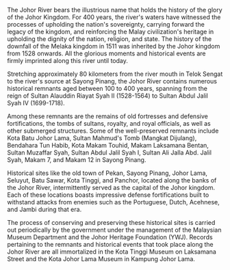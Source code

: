 The Johor River bears the illustrious name that holds the history of the glory of the Johor Kingdom. For 400 years, the river's waters have witnessed the processes of upholding the nation's sovereignty, carrying forward the legacy of the kingdom, and reinforcing the Malay civilization's heritage in upholding the dignity of the nation, religion, and state. The history of the downfall of the Melaka kingdom in 1511 was inherited by the Johor kingdom from 1528 onwards. All the glorious moments and historical events are firmly imprinted along this river until today.

Stretching approximately 80 kilometers from the river mouth in Telok Sengat to the river's source at Sayong Pinang, the Johor River contains numerous historical remnants aged between 100 to 400 years, spanning from the reign of Sultan Alauddin Riayat Syah II (1528-1564) to Sultan Abdul Jalil Syah IV (1699-1718).

Among these remnants are the remains of old fortresses and defensive fortifications, the tombs of sultans, royalty, and royal officials, as well as other submerged structures. Some of the well-preserved remnants include Kota Batu Johor Lama, Sultan Mahmud's Tomb (Mangkat Dijulang), Bendahara Tun Habib, Kota Makam Touhid, Makam Laksamana Bentan, Sultan Muzaffar Syah, Sultan Abdul Jalil Syah I, Sultan Ali Jalla Abd. Jalil Syah, Makam 7, and Makam 12 in Sayong Pinang.

Historical sites like the old town of Pekan, Sayong Pinang, Johor Lama, Seluyut, Batu Sawar, Kota Tinggi, and Panchor, located along the banks of the Johor River, intermittently served as the capital of the Johor kingdom. Each of these locations boasts impressive defense fortifications built to withstand attacks from enemies such as the Portuguese, Dutch, Acehnese, and Jambi during that era.

The process of conserving and preserving these historical sites is carried out periodically by the government under the management of the Malaysian Museum Department and the Johor Heritage Foundation (YWJ). Records pertaining to the remnants and historical events that took place along the Johor River are all immortalized in the Kota Tinggi Museum on Laksamana Street and the Kota Johor Lama Museum in Kampung Johor Lama.
